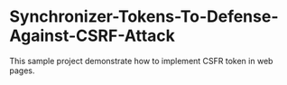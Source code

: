 # Synchronizer-Tokens-To-Defense-Against-CSRF-Attack
This sample project demonstrate how to implement CSFR token in web pages.
